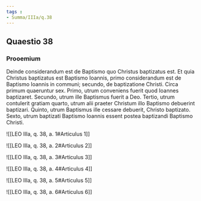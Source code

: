 ```yaml
---
tags : 
- Summa/IIIa/q.38
---
```


## Quaestio 38

### Prooemium

Deinde considerandum est de Baptismo quo Christus baptizatus est. Et quia Christus baptizatus est Baptismo Ioannis, primo considerandum est de Baptismo Ioannis in communi; secundo, de baptizatione Christi. Circa primum quaeruntur sex. Primo, utrum conveniens fuerit quod Ioannes baptizaret. Secundo, utrum ille Baptismus fuerit a Deo. Tertio, utrum contulerit gratiam quarto, utrum alii praeter Christum illo Baptismo debuerint baptizari. Quinto, utrum Baptismus ille cessare debuerit, Christo baptizato. Sexto, utrum baptizati Baptismo Ioannis essent postea baptizandi Baptismo Christi.

![[LEO IIIa, q. 38, a. 1#Articulus 1]]

![[LEO IIIa, q. 38, a. 2#Articulus 2]]

![[LEO IIIa, q. 38, a. 3#Articulus 3]]

![[LEO IIIa, q. 38, a. 4#Articulus 4]]

![[LEO IIIa, q. 38, a. 5#Articulus 5]]

![[LEO IIIa, q. 38, a. 6#Articulus 6]]

